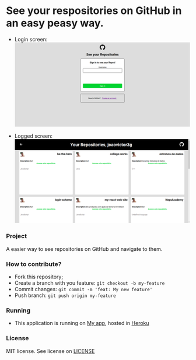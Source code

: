 # See your respositories on GitHub in an easy peasy way.

- Login screen:
![](assets/login.png)

- Logged screen:
![](assets/logado.png)

### Project
A easier way to see repositories on GitHub and navigate to them.

### How to contribute?
- Fork this repository;
- Create a branch with you feature: `git checkout -b my-feature`
- Commit changes: `git commit -m 'feat: My new feature'`
- Push branch: `git push origin my-feature`

### Running
- This application is running on [My app](https://github-repo-list-frontend.herokuapp.com/), hosted in [Heroku](https://www.heroku.com/)

### License 
MIT license. See license on [LICENSE](LICENSE)
